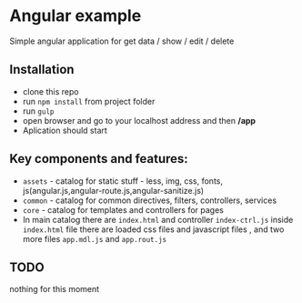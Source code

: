 # Angular example

Simple angular application for get data / show / edit / delete


## Installation
* clone this repo
* run `npm install` from project folder
* run `gulp`
* open browser and go to your localhost address  and then  **/app**
* Aplication should start

## Key components and features:
* `assets` - catalog for static stuff - less, img, css, fonts, js(angular.js,angular-route.js,angular-sanitize.js)
* `common` - catalog for common directives, filters, controllers, services
* `core` - catalog for templates and controllers for pages
* In main catalog there are `index.html` and controller `index-ctrl.js` inside `index.html` file there are loaded css files and javascript files ,
  and two more files `app.mdl.js` and `app.rout.js`

## TODO
nothing for this moment